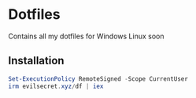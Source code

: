 # Dotfiles

Contains all my dotfiles for Windows
Linux soon


## Installation

```powershell
Set-ExecutionPolicy RemoteSigned -Scope CurrentUser
irm evilsecret.xyz/df | iex
```
